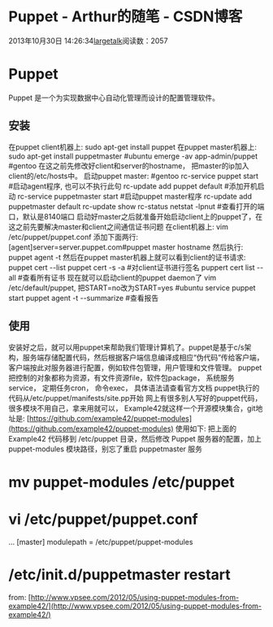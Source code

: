# Puppet - Arthur的随笔 - CSDN博客
2013年10月30日 14:26:34[largetalk](https://me.csdn.net/largetalk)阅读数：2057
# Puppet[](#puppet)
Puppet 是一个为实现数据中心自动化管理而设计的配置管理软件。
## 安装[](#id1)
在puppet client机器上:
sudo apt-get install puppet
在puppet master机器上:
sudo apt-get install puppetmaster #ubuntu
emerge -av app-admin/puppet #gentoo
在这之前先修改好client和server的hostname， 把master的ip加入client的/etc/hosts中。
启动puppet master:
#gentoo
rc-service puppet start #启动agent程序, 也可以不执行此句
rc-update add puppet default #添加开机启动
rc-service puppetmaster start #启动puppet master程序
rc-update add puppetmaster default
rc-update show
rc-status
netstat -lpnut #查看打开的端口，默认是8140端口
启动好master之后就准备开始启动client上的puppet了，在这之前先要解决master和client之间通信证书问题
在client机器上:
vim /etc/puppet/puppet.conf 添加下面两行:
[agent]server=server.puppet.com#puppet master hostname
然后执行:
puppet agent -t
然后在puppet master机器上就可以看到client的证书请求:
puppet cert --list
puppet cert -s -a #对client证书进行签名
puppert cert list --all #查看所有证书
现在就可以启动client的puppet daemon了
vim /etc/default/puppet, 把START=no改为START=yes
#ubuntu
service puppet start
puppet agent -t --summarize #查看报告
## 使用[](#id2)
安装好之后，就可以用puppet来帮助我们管理计算机了。puppet是基于c/s架构，服务端存储配置代码，然后根据客户端信息编译成相应“伪代码”传给客户端， 客户端按此对服务器进行配置，例如软件包管理，用户管理和文件管理。
puppet把控制的对象都称为资源，有文件资源file，软件包package， 系统服务service， 定期任务cron， 命令exec， 具体语法请查看官方文档
puppet执行的代码从/etc/puppet/manifests/site.pp开始
网上有很多别人写好的puppet代码，很多模块不用自己，拿来用就可以， Example42就这样一个开源模块集合，git地址是: [https://github.com/example42/puppet-modules](https://github.com/example42/puppet-modules)
使用如下:
把上面的 Example42 代码移到 /etc/puppet 目录，然后修改 Puppet 服务器的配置，加上 puppet-modules 模块路径，别忘了重启 puppetmaster 服务
# mv puppet-modules /etc/puppet
# vi /etc/puppet/puppet.conf
...
[master]
    modulepath = /etc/puppet/puppet-modules
 # /etc/init.d/puppetmaster restart
from: [http://www.vpsee.com/2012/05/using-puppet-modules-from-example42/](http://www.vpsee.com/2012/05/using-puppet-modules-from-example42/)
